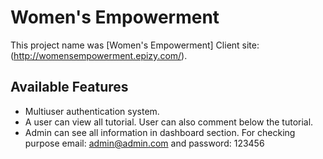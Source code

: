 # Women's Empowerment

This project name was [Women's Empowerment]
Client site: (http://womensempowerment.epizy.com/).

## Available Features

- Multiuser authentication system.
- A user can view all tutorial. User can also comment below the tutorial.
- Admin can see all information in dashboard section. For checking purpose email: admin@admin.com and password: 123456
